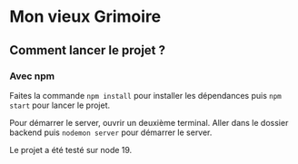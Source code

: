 # Mon vieux Grimoire

## Comment lancer le projet ?

### Avec npm

Faites la commande `npm install` pour installer les dépendances puis `npm start` pour lancer le projet.

Pour démarrer le server, ouvrir un deuxième terminal. Aller dans le dossier backend puis `nodemon server` pour démarrer le server.

Le projet a été testé sur node 19.
